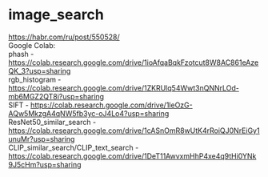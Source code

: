 # image_search
https://habr.com/ru/post/550528/ <br>
Google Colab:<br>
phash - https://colab.research.google.com/drive/1ioAfqaBqkFzotcut8W8AC861eAzeQK_3?usp=sharing <br>
rgb_histogram - https://colab.research.google.com/drive/1ZKRUlq54Wwt3nQNNrLOd-mb6MGZ2QT8i?usp=sharing <br>
SIFT - https://colab.research.google.com/drive/1leOzG-AQw5MkzgA4qNW5fb3yc-oJ4Lo4?usp=sharing <br>
ResNet50_similar_search - https://colab.research.google.com/drive/1cASnOmR8wUtK4rRoiQJ0NrEiGy1unuMr?usp=sharing <br>
CLIP_similar_search/CLIP_text_search - https://colab.research.google.com/drive/1DeT11AwvxmHhP4xe4q9tHi0YNk9J5cHm?usp=sharing <br>
